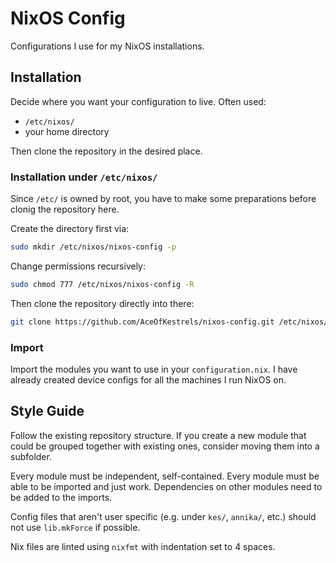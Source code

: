 # NixOS Config
Configurations I use for my NixOS installations.

## Installation
Decide where you want your configuration to live. Often used:
- `/etc/nixos/`
- your home directory

Then clone the repository in the desired place.

### Installation under `/etc/nixos/`
Since `/etc/` is owned by root, you have to make some preparations before clonig the repository here.

Create the directory first via:
```sh
sudo mkdir /etc/nixos/nixos-config -p
```
Change permissions recursively:
```sh
sudo chmod 777 /etc/nixos/nixos-config -R
```
Then clone the repository directly into there:
```sh
git clone https://github.com/AceOfKestrels/nixos-config.git /etc/nixos/nixos-config
```

### Import
Import the modules you want to use in your `configuration.nix`. I have already created device configs for all the machines I run NixOS on.

## Style Guide
Follow the existing repository structure. If you create a new module that could be grouped together with existing ones, consider moving them into a subfolder.

Every module must be independent, self-contained. Every module must be able to be imported and just work. Dependencies on other modules need to be added to the imports.

Config files that aren't user specific (e.g. under `kes/`, `annika/`, etc.) should not use `lib.mkForce` if possible.

Nix files are linted using `nixfmt` with indentation set to 4 spaces.